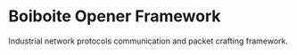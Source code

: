 Boiboite Opener Framework
=========================

Industrial network protocols communication and packet crafting framework.
